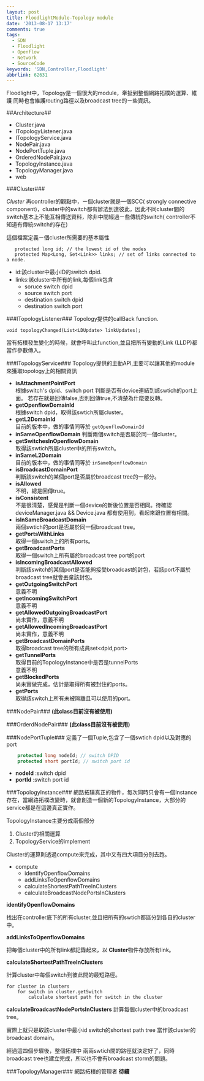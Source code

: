 ```yaml
---
layout: post
title: FloodlightModule-Topology module
date: '2013-08-17 13:17'
comments: true
tags:
  - SDN
  - Floodlight
  - Openflow
  - Network
  - SourceCode
keywords: 'SDN,Controller,Floodlight'
abbrlink: 62631
---
```

Floodlight中，Topology是一個很大的module，牽扯到整個網路拓樸的運算、維護
同時也會維護routing路徑以及broadcast tree的ㄧ些資訊。


##Architecture##

- Cluster.java
- ITopologyListener.java
- ITopologyService.java
- NodePair.java
- NodePortTuple.java
- OrderedNodePair.java
- TopologyInstance.java
- TopologyManager.java
- web

<!--more-->

###Cluster###

*Cluster*
再controller的觀點中，ㄧ個cluster就是一個SCC( strongly connective component)，cluster中的switch都有辦法到達彼此，因此不同cluster間的switch基本上不能互相傳送資料，除非中間經過ㄧ些傳統的switch( controller不知道有傳統switch的存在)

這個檔案定義ㄧ個cluster所需要的基本屬性
```
   protected long id; // the lowest id of the nodes
   protected Map<Long, Set<Link>> links; // set of links connected to a node.
```
- id:該cluster中最小ID的switch dpid.
- links:該cluster中所有的link,每個link包含
	- soruce switch dpid
  - source switch port
  - destination switch dpid
  - destination switch port

###ITopologyListener###
Topology提供的callBack function.

```
void topologyChanged(List<LDUpdate> linkUpdates);
```
當有拓樸發生變化的時候，就會呼叫此function,並且把所有變動的Link (LLDP)都當作參數傳入。

###ITopologyService###
Topology提供的主動API,主要可以讓其他的module來獲取topology上的相關資訊

- **isAttachmentPointPort**  
  根據switch's dpid、switch port 判斷是否有device連結到該swtich的port上面。
  若存在就是回傳false,否則回傳true,不清楚為什麼要反轉。
- **getOpenflowDomainId**  
	根據switch dpid，取得該swtich所屬cluster。
- **getL2DomainId**  
  目前的版本中，做的事情同等於 `getOpenflowDomainId`
- **inSameOpenflowDomain** 
  判斷兩個switch是否屬於同一個cluster。
- **getSwitchesInOpenflowDomain**  
  取得該swtich所屬cluster中的所有switch。
- **inSameL2Domain**  
  目前的版本中，做的事情同等於 `inSameOpenflowDomain`
- **isBroadcastDomainPort**  
  判斷該switch的某個port是否屬於broadcast tree的一部分。
- **isAllowed**  
  不明，總是回傳true。
- **isConsistent**  
  不是很清楚，感覺是判斷一個device的新後位置是否相同。待確認  
  deviceManager.java && Device.java 都有使用到，看起來跟位置有相關。
- **isInSameBroadcastDomain**  
  兩個swtich的port是否屬於同一個broadcast tree。
- **getPortsWithLinks**  
  取得一個switch上的所有ports。
- **getBroadcastPorts**  
  取得一個switch上所有屬於broadcast tree port的port
- **isIncomingBroadcastAllowed**  
  判斷該switch的某個port是否能夠接受broadcast的封包，若該port不屬於broadcast tree就會丟棄該封包。
- **getOutgoingSwitchPort**  
	意義不明
- **getIncomingSwitchPort**  
	意義不明
- **getAllowedOutgoingBroadcastPort**  
	尚未實作，意義不明
- **getAllowedIncomingBroadcastPort**  
	尚未實作，意義不明
- **getBroadcastDomainPorts**  
  取得broadcast tree的所有成員set<dpid,port>
- **getTunnelPorts**   
	取得目前的TopologyInstance中是否是tunnelPorts  
  意義不明
- **getBlockedPorts**   
	尚未實做完成，估計是取得所有被封住的ports。
- **getPorts**    
  取得該switch上所有未被隔離且可以使用的port。

###NodePair###
**(此class目前沒有被使用)**

###OrderdNodePair###
**(此class目前沒有被使用)**


###NodePortTuple###
定義了一個Tuple,包含了一個swtich dpid以及對應的port

``` java
    protected long nodeId; // switch DPID
    protected short portId; // switch port id
```

- **nodeId** :switch dpid
- **portId** :switch port id

###TopologyInstance###
網路拓璞真正的物件，每次同時只會有一個Instance存在，當網路拓樸改變時，就會創造一個新的TopologyInstance，大部分的service都是在這邊真正實作。

TopologyInstance主要分成兩個部分

1. Cluster的相關運算
2. TopologyService的implement

Cluster的運算則透過compute來完成，其中又有四大項目分別去跑。
- compute
	- identifyOpenflowDomains
	- addLinksToOpenflowDomains
	- calculateShortestPathTreeInClusters
	- calculateBroadcastNodePortsInClusters  

**identifyOpenflowDomains**

找出在controller底下的所有cluster,並且把所有的swtich都區分到各自的cluster中。

**addLinksToOpenflowDomains**

把每個cluster中的所有link都記錄起來，以 **Cluster**物件存放所有link。

**calculateShortestPathTreeInClusters**

計算cluster中每個switch到彼此間的最短路徑。

```
for cluster in clusters
	for switch in cluster.getSwitch
  		calculate shortest path for switch in the cluster
```

**calculateBroadcastNodePortsInClusters**
計算每個cluster中的broadcast tree。

實際上就只是取該cluster中最小id switch的shortest path tree 當作該cluster的broadcast domain。


經過這四個步驟後，整個拓樸中 兩兩swtich間的路徑就決定好了，同時broadcast tree也建立完成，所以也不會有broadcast storm的問題。


###TopologyManager###
網路拓樸的管理者
**待續**
